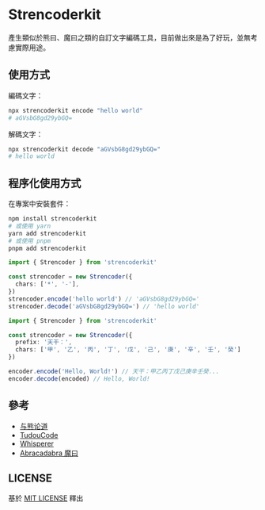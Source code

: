 # Strencoderkit

產生類似於熊曰、魔曰之類的自訂文字編碼工具，目前做出來是為了好玩，並無考慮實際用途。

## 使用方式

編碼文字：

```bash
npx strencoderkit encode "hello world"
# aGVsbG8gd29ybGQ=
```

解碼文字：

```bash
npx strencoderkit decode "aGVsbG8gd29ybGQ="
# hello world
```

## 程序化使用方式

在專案中安裝套件：

```bash
npm install strencoderkit
# 或使用 yarn
yarn add strencoderkit
# 或使用 pnpm
pnpm add strencoderkit
```

```ts
import { Strencoder } from 'strencoderkit'

const strencoder = new Strencoder({
  chars: ['*', '-'],
})
strencoder.encode('hello world') // 'aGVsbG8gd29ybGQ='
strencoder.decode('aGVsbG8gd29ybGQ=') // 'hello world'
```

```ts
import { Strencoder } from 'strencoderkit'

const strencoder = new Strencoder({
  prefix: '天干：',
  chars: ['甲', '乙', '丙', '丁', '戊', '己', '庚', '辛', '壬', '癸']
})

encoder.encode('Hello, World!') // 天干：甲乙丙丁戊己庚辛壬癸...
encoder.decode(encoded) // Hello, World!
```

## 參考

- [与熊论道](http://hi.pcmoe.net/)
- [TudouCode](https://github.com/lersh/TudouCode)
- [Whisperer](https://github.com/Borber/Whisperer)
- [Abracadabra 魔曰](https://github.com/SheepChef/Abracadabra)

## LICENSE

基於 [MIT LICENSE](LICENSE.md) 釋出
